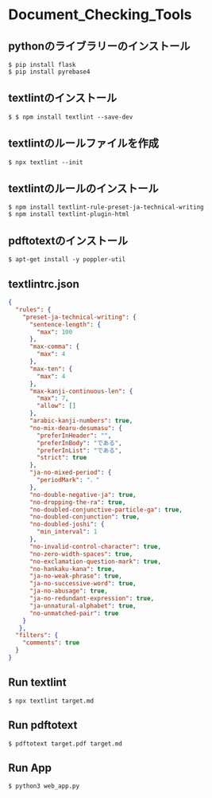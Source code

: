 # Document_Checking_Tools

## pythonのライブラリーのインストール

```
$ pip install flask 
$ pip install pyrebase4
```

## textlintのインストール
```
$ $ npm install textlint --save-dev
```

## textlintのルールファイルを作成
```
$ npx textlint --init
```

## textlintのルールのインストール

```
$ npm install textlint-rule-preset-ja-technical-writing
$ npm install textlint-plugin-html
```

## pdftotextのインストール
```
$ apt-get install -y poppler-util
```

## textlintrc.json
```json
{
  "rules": {
    "preset-ja-technical-writing": {
      "sentence-length": {
        "max": 100
      },
      "max-comma": {
        "max": 4
      },
      "max-ten": {
        "max": 4
      },
      "max-kanji-continuous-len": {
        "max": 7,
        "allow": []
      },
      "arabic-kanji-numbers": true,
      "no-mix-dearu-desumasu": {
        "preferInHeader": "",
        "preferInBody": "である",
        "preferInList": "である",
        "strict": true
      },
      "ja-no-mixed-period": {
        "periodMark": "．"
      },
      "no-double-negative-ja": true,
      "no-dropping-the-ra": true,
      "no-doubled-conjunctive-particle-ga": true,
      "no-doubled-conjunction": true,
      "no-doubled-joshi": {
        "min_interval": 1
      },
      "no-invalid-control-character": true,
      "no-zero-width-spaces": true,
      "no-exclamation-question-mark": true,
      "no-hankaku-kana": true,
      "ja-no-weak-phrase": true,
      "ja-no-successive-word": true,
      "ja-no-abusage": true,
      "ja-no-redundant-expression": true,
      "ja-unnatural-alphabet": true,
      "no-unmatched-pair": true
    }
   },
  "filters": {
    "comments": true
  }
}
```

## Run textlint
```
$ npx textlint target.md
```

## Run pdftotext
```
$ pdftotext target.pdf target.md
```

## Run App
```
$ python3 web_app.py
```
